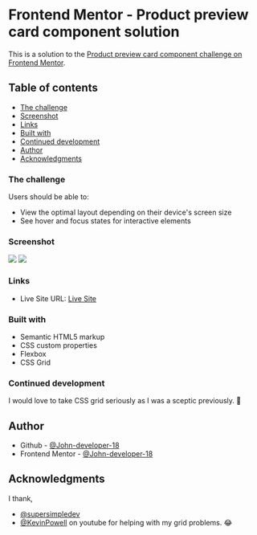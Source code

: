 # Frontend Mentor - Product preview card component solution

This is a solution to the [Product preview card component challenge on Frontend Mentor](https://www.frontendmentor.io/challenges/product-preview-card-component-GO7UmttRfa). 

## Table of contents

  - [The challenge](#the-challenge)
  - [Screenshot](#screenshot)
  - [Links](#links)
  - [Built with](#built-with)
  - [Continued development](#continued-development)
  - [Author](#author)
  - [Acknowledgments](#acknowledgments)


### The challenge

Users should be able to:

- View the optimal layout depending on their device's screen size
- See hover and focus states for interactive elements

### Screenshot

![](./images/desktop-view.png.jpg)
![](./images/mobile-view.png.jpg)


### Links

- Live Site URL: [Live Site](https://john-developer-18.github.io/product-preview-card-frontEndMentor/)

### Built with

- Semantic HTML5 markup
- CSS custom properties
- Flexbox
- CSS Grid

### Continued development

I would love to take CSS grid seriously as I was a sceptic previously. :rofl:

## Author

- Github - [@John-developer-18](https://github.com/John-developer-18)
- Frontend Mentor - [@John-developer-18](https://www.frontendmentor.io/profile/@John-developer-18)

## Acknowledgments

I thank,
- [@supersimpledev](https://www.youtube.com/@SuperSimpleDev)
- [@KevinPowell](https://www.youtube.com/@KevinPowell) on youtube for helping with my grid problems. :joy:

